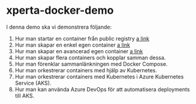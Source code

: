 # xperta-docker-demo

I denna demo ska vi demonstrera följande:
1. Hur man startar en container från public registry
	[a link](./01_create_container_from_docker_hub/README.md)
2. Hur man skapar en enkel egen container
	[a link](./02_create_custom_containers/README.md)
3. Hur man skapar en avancerad egen container
	[a link](./03_container_build_patterns/README.md)
4. Hur man skapar flera containers och kopplar samman dessa.
5. Hur man förenklar sammanlänkningen med Docker Compose.
6. Hur man orkestrerar containers med hjälp av Kubernetes.
7. Hur man orkestrerar containers med Kubernetes i Azure Kubernetes Service (AKS).
8. Hur man kan använda Azure DevOps för att automatisera deployments till AKS.
